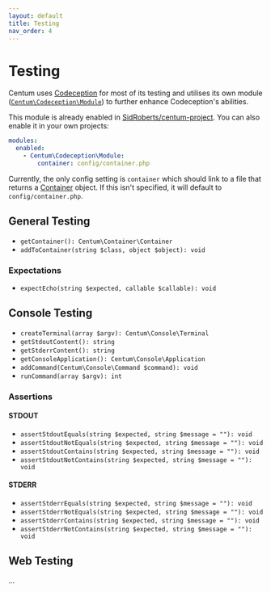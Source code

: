 ```yaml
---
layout: default
title: Testing
nav_order: 4
---
```




# Testing

Centum uses [Codeception](https://codeception.com/) for most of its testing and utilises its own module ([`Centum\Codeception\Module`](https://github.com/SidRoberts/centum/blob/development/src/Codeception/Module.php)) to further enhance Codeception's abilities.

This module is already enabled in [SidRoberts/centum-project](https://github.com/SidRoberts/centum-project).
You can also enable it in your own projects:

```yaml
modules:
  enabled:
    - Centum\Codeception\Module:
        container: config/container.php
```

Currently, the only config setting is `container` which should link to a file that returns a [Container](components/container/index.md) object.
If this isn't specified, it will default to `config/container.php`.



## General Testing

- `getContainer(): Centum\Container\Container`
- `addToContainer(string $class, object $object): void`

### Expectations

- `expectEcho(string $expected, callable $callable): void`



## Console Testing

- `createTerminal(array $argv): Centum\Console\Terminal`
- `getStdoutContent(): string`
- `getStderrContent(): string`
- `getConsoleApplication(): Centum\Console\Application`
- `addCommand(Centum\Console\Command $command): void`
- `runCommand(array $argv): int`

### Assertions

#### STDOUT

- `assertStdoutEquals(string $expected, string $message = ""): void`
- `assertStdoutNotEquals(string $expected, string $message = ""): void`
- `assertStdoutContains(string $expected, string $message = ""): void`
- `assertStdoutNotContains(string $expected, string $message = ""): void`

#### STDERR

- `assertStderrEquals(string $expected, string $message = ""): void`
- `assertStderrNotEquals(string $expected, string $message = ""): void`
- `assertStderrContains(string $expected, string $message = ""): void`
- `assertStderrNotContains(string $expected, string $message = ""): void`



## Web Testing

...
